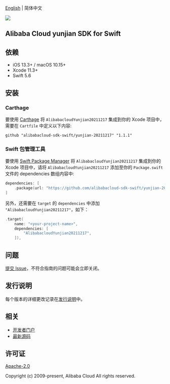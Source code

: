 [English](README.md) | 简体中文

![](https://aliyunsdk-pages.alicdn.com/icons/AlibabaCloud.svg)

## Alibaba Cloud yunjian SDK for Swift

## 依赖

- iOS 13.3+ / macOS 10.15+
- Xcode 11.3+
- Swift 5.6

## 安装

### Carthage

要使用 [Carthage](https://github.com/Carthage/Carthage) 将 `AlibabacloudYunjian20211217` 集成到你的 Xcode 项目中，需要在 `Cartfile` 中定义以下内容:

```ogdl
github "alibabacloud-sdk-swift/yunjian-20211217" "1.1.1"
```

### Swift 包管理工具

要使用 [Swift Package Manager](https://swift.org/package-manager/) 将 `AlibabacloudYunjian20211217` 集成到你的 Xcode 项目中，请将 `AlibabacloudYunjian20211217` 添加至你的 `Package.swift` 文件的 dependencies 数组内容中:

```swift
dependencies: [
    .package(url: "https://github.com/alibabacloud-sdk-swift/yunjian-20211217.git", from: "1.1.1")
]
```

另外，还需要在 `target` 的 `dependencies` 中添加 `"AlibabacloudYunjian20211217"`，如下：

```swift
.target(
    name: "<your-project-name>",
    dependencies: [
        "AlibabacloudYunjian20211217",
    ]),
```

## 问题

[提交 Issue](https://github.com/alibabacloud-sdk-swift/yunjian-20211217/issues/new)，不符合指南的问题可能会立即关闭。

## 发行说明

每个版本的详细更改记录在[发行说明](./ChangeLog.txt)中。

## 相关

* [开发者门户](https://next.api.aliyun.com/home)
* [最新源码](https://github.com/alibabacloud-sdk-swift/yunjian-20211217)

## 许可证

[Apache-2.0](http://www.apache.org/licenses/LICENSE-2.0)

Copyright (c) 2009-present, Alibaba Cloud All rights reserved.
